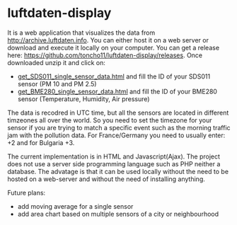 # luftdaten-display
It is a web application that visualizes the data from http://archive.luftdaten.info. You can either host it on a web server or download and execute it locally on your computer. You can get a release here: https://github.com/toncho11/luftdaten-display/releases. Once downloaded unzip it and click on:

  * [get_SDS011_single_sensor_data.html](https://toncho11.github.io/luftdaten-display/get_SDS011_single_sensor_data.html) and fill the ID of your SDS011 sensor (PM 10 and PM 2.5)
  * [get_BME280_single_sensor_data.html](https://toncho11.github.io/luftdaten-display/get_BME280_single_sensor_data.html) and fill the ID of your BME280 sensor (Temperature, Humidity, Air pressure)

The data is recodred in UTC time, but all the sensors are located in different timzeones all over the world. So you need to set the timezone for your sensor if you are trying to match a specific event such as the morning traffic jam with the pollution data. For France/Germany you need to usually enter: +2 and for Bulgaria +3. 

The current implementation is in HTML and Javascript(Ajax). The project does not use a server side programming language such as PHP neither a database. The advatage is that it can be used locally without the need to be hosted on a web-server and without the need of installing anything.

Future plans:
  * add moving average for a single sensor
  * add area chart based on multiple sensors of a city or neighbourhood 
